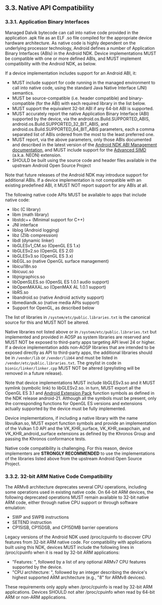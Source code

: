 ## 3.3\. Native API Compatibility

### 3.3.1\. Application Binary Interfaces

Managed Dalvik bytecode can call into native code provided in the application
.apk file as an ELF .so file compiled for the appropriate device hardware
architecture. As native code is highly dependent on the underlying processor
technology, Android defines a number of Application Binary Interfaces (ABIs) in
the Android NDK. Device implementations MUST be compatible with one or more
defined ABIs, and MUST implement compatibility with the Android NDK, as below.

If a device implementation includes support for an Android ABI, it:

*   MUST include support for code running in the managed environment to call
    into native code, using the standard Java Native Interface (JNI) semantics.
*   MUST be source-compatible (i.e. header compatible) and binary-compatible
    (for the ABI) with each required library in the list below.
*   MUST support the equivalent 32-bit ABI if any 64-bit ABI is supported.
*   MUST accurately report the native Application Binary Interface (ABI)
    supported by the device, via the android.os.Build.SUPPORTED_ABIS,
    android.os.Build.SUPPORTED_32_BIT_ABIS, and
    android.os.Build.SUPPORTED_64_BIT_ABIS parameters, each a comma separated
    list of ABIs ordered from the most to the least preferred one.
*   MUST report, via the above parameters, only those ABIs documented and
    described in the latest version of the [Android NDK ABI Management documentation](https://developer.android.com/ndk/guides/abis.html), and MUST
    include support for the [Advanced SIMD](http://infocenter.arm.com/help/index.jsp?topic=/com.arm.doc.ddi0388f/Beijfcja.html)
    (a.k.a. NEON) extension.
*   SHOULD be built using the source code and header files available in the
    upstream Android Open Source Project

Note that future releases of the Android NDK may introduce support for
additional ABIs. If a device implementation is not compatible with an existing
predefined ABI, it MUST NOT report support for any ABIs at all.

The following native code APIs MUST be available to apps that include native code:

*   libc (C library)
*   libm (math library)
*   libstdc++ (Minimal support for C++)
*   JNI interface
*   liblog (Android logging)
*   libz (Zlib compression)
*   libdl (dynamic linker)
*   libGLESv1\_CM.so (OpenGL ES 1.x)
*   libGLESv2.so (OpenGL ES 2.0)
*   libGLESv3.so (OpenGL ES 3.x)
*   libEGL.so (native OpenGL surface management)
*   libicui18n.so
*   libicuuc.so
*   libjnigraphics.so
*   libOpenSLES.so (OpenSL ES 1.0.1 audio support)
*   libOpenMAXAL.so (OpenMAX AL 1.0.1 support)
*   libRS.so
*   libandroid.so (native Android activity support)
*   libmediandk.so (native media APIs support)
*   Support for OpenGL, as described below

The list of libraries in `/system/etc/public.libraries.txt` is the canonical
source for this and MUST NOT be altered.

Native libraries not listed above or in `/system/etc/public.libraries.txt`
but implemented and provided in AOSP as system libraries are reserved and
MUST NOT be exposed to third-party apps targeting API level 24 or higher.
If a device implementation adds non-AOSP libraries that are intended to be
exposed directly as API to third-party apps, the additional libraries should
be in `/vendor/lib` or `/vendor/lib64` and must be listed in
`/vendor/etc/public.libraries.txt`. The greylist in code in
`bionic/linker/linker.cpp` MUST NOT be altered (greylisting will be removed
in a future release).

Note that device implementations MUST include libGLESv3.so and it MUST symlink
(symbolic link) to libGLESv2.so. in turn, MUST export all the OpenGL ES 3.1 and
[Android Extension Pack](http://developer.android.com/guide/topics/graphics/opengl.html#aep)
function symbols as defined in the NDK release android-21. Although all the
symbols must be present, only the corresponding functions for OpenGL ES versions
and extensions actually supported by the device must be fully implemented.

Device implementations, if including a native library with the name
libvulkan.so, MUST export function symbols and provide an implementation of the
Vulkan 1.0 API and the VK_KHR_surface, VK_KHR_swapchain, and
VK_KHR_android_surface extensions as defined by the Khronos Group and passing
the Khronos conformance tests.

Native code compatibility is challenging. For this reason, device implementers
are **STRONGLY RECOMMENDED** to use the implementations of the libraries listed
above from the upstream Android Open Source Project.

### 3.3.2. 32-bit ARM Native Code Compatibility

The ARMv8 architecture deprecates several CPU operations, including some
operations used in existing native code. On 64-bit ARM devices, the following
deprecated operations MUST remain available to 32-bit native ARM code, either
through native CPU support or through software emulation:

*   SWP and SWPB instructions
*   SETEND instruction
*   CP15ISB, CP15DSB, and CP15DMB barrier operations

Legacy versions of the Android NDK used /proc/cpuinfo to discover CPU features
from 32-bit ARM native code. For compatibility with applications built using
this NDK, devices MUST include the following lines in /proc/cpuinfo when it is
read by 32-bit ARM applications:

*   "Features: ", followed by a list of any optional ARMv7 CPU features supported by the device.
*   "CPU architecture: ", followed by an integer describing the device's highest
    supported ARM architecture (e.g., "8" for ARMv8 devices).

These requirements only apply when /proc/cpuinfo is read by 32-bit ARM
applications. Devices SHOULD not alter /proc/cpuinfo when read by 64-bit ARM or
non-ARM applications.

